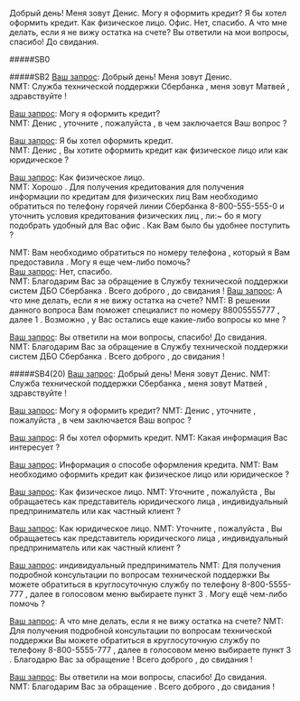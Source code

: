 Добрый день! Меня зовут Денис.
Могу я оформить кредит?
Я бы хотел оформить кредит.
Как физическое лицо.
Офис.
Нет, спасибо.
А что мне делать, если я не вижу остатка на счете?
Вы ответили на мои вопросы, спасибо! До свидания.


#####SB0

#####SB2
[Ваш запрос]: Добрый день! Меня зовут Денис.                                                                     
NMT: Служба технической поддержки Сбербанка , меня зовут Матвей , здравствуйте !                                 

[Ваш запрос]: Могу я оформить кредит?                                                                            
NMT: Денис , уточните , пожалуйста , в чем заключается Ваш вопрос ?                                              

[Ваш запрос]: Я бы хотел оформить кредит.                                                                        
NMT: Денис , Вы хотите оформить кредит как физическое лицо или как юридическое ?                                 

[Ваш запрос]: Как физическое лицо.                                                                               
NMT: Хорошо . Для получения кредитования для получения информации по кредитам для физических лиц Вам необходимо обратиться по телефону горячей линии Сбербанка 8-800-555-555-0 и уточнить условия кредитования физических лиц , ли:~
бо я могу подобрать удобный для Вас офис . Как Вам было бы удобнее поступить ?                                  

[Ваш запрос]: Офис.                         
NMT: Вам необходимо обратиться по номеру телефона , который я Вам предоставила . Могу я еще чем-либо помочь?                                                                                                                     
[Ваш запрос]: Нет, спасибо.                                                                                      
NMT: Благодарим Вас за обращение в Службу технической поддержки систем ДБО Сбербанка . Всего доброго , до свидания !
[Ваш запрос]: А что мне делать, если я не вижу остатка на счете?
NMT: В решении данного вопроса Вам поможет специалист по номеру 88005555777 , далее 1 . Возможно , у Вас остались еще какие-либо вопросы ко мне ?

[Ваш запрос]: Вы ответили на мои вопросы, спасибо! До свидания.       
NMT: Благодарим Вас за обращение в Службу технической поддержки систем ДБО Сбербанка . Всего доброго , до свидания !


#####SB4(20)
[Ваш запрос]: Добрый день! Меня зовут Денис.
NMT: Служба технической поддержки Сбербанка , меня зовут Матвей , здравствуйте !

[Ваш запрос]: Могу я оформить кредит?
NMT: Денис , уточните , пожалуйста , в чем заключается Ваш вопрос ?

[Ваш запрос]: Я бы хотел оформить кредит.
NMT: Какая информация Вас интересует ?

[Ваш запрос]: Информация о способе оформления кредита.
NMT: Вам необходимо оформить кредит как физическое лицо или юридическое ?

[Ваш запрос]: Как физическое лицо.
NMT: Уточните , пожалуйста , Вы обращаетесь как представитель юридического лица , индивидуальный предприниматель или как частный клиент ?

[Ваш запрос]: Как юридическое лицо.
NMT: Уточните , пожалуйста , Вы обращаетесь как представитель юридического лица , индивидуальный предприниматель или как частный клиент ?

[Ваш запрос]: индивидуальный предприниматель
NMT: Для получения подробной консультации по вопросам технической поддержки Вы можете обратиться в круглосуточную службу по телефону 8-800-5555-777 , далее в голосовом меню выбираете пункт 3 . Могу ещё чем-либо помочь ?

[Ваш запрос]: А что мне делать, если я не вижу остатка на счете?
NMT: Для получения подробной консультации по вопросам технической поддержки Вы можете обратиться в круглосуточную службу по телефону 8-800-5555-777 , далее в голосовом меню выбираете пункт 3 . Благодарю Вас за обращение ! Всего доброго , до свидания !

[Ваш запрос]: Вы ответили на мои вопросы, спасибо! До свидания.  
NMT: Благодарим Вас за обращение . Всего доброго , до свидания !
